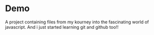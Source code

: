 # Demo


A project containing files from my kourney into the fascinating world of javascript.
And i just started learning git and github too!!
